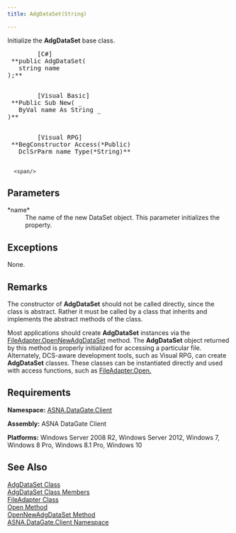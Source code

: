 ```yaml
---
title: AdgDataSet(String)

---
```


Initialize the <span> **AdgDataSet** </span> base class.
<pre class="prettyprint">
        <span class="lang">[C#]</span>
 **public AdgDataSet(
   string name
);** 
      </pre>
<pre class="prettyprint">
        <span class="lang">[Visual Basic] </span>
 **Public Sub New( _
   ByVal name As String _
)** 
      </pre>
<pre class="prettyprint">
        <span class="lang">[Visual RPG]</span>
 **BegConstructor Access(*Public)
   DclSrParm name Type(*String)** 
      </pre>
      <span/>

## Parameters

<dl>
        <dt>
 *name* 
        </dt>
        <dd>	The name of the new DataSet object.  This parameter initializes the
							 property.</dd>
</dl>

## Exceptions

None.
## Remarks

The constructor of **AdgDataSet** should not be called directly, since the class is abstract. Rather it must be called by a class that inherits and implements the abstract methods of the class.

Most applications should create **AdgDataSet** instances via the [ FileAdapter.OpenNewAdgDataSet](file-adapter-class-open-new-adg-dataset-method.html) method. The **AdgDataSet** object returned by this method is properly initialized for accessing a particular file. Alternately, DCS-aware development tools, such as Visual RPG, can create **AdgDataSet** classes. These classes can be instantiated directly and used with access functions, such as [FileAdapter.Open.](file-adapter-class-open-method.html)
## Requirements

**Namespace:** [ASNA.DataGate.Client](datagate-client-namespace.html) 

**Assembly:** ASNA DataGate Client

**Platforms:** Windows Server 2008 R2, Windows Server 2012, Windows 7, Windows 8 Pro, Windows 8.1 Pro, Windows 10
## See Also


[AdgDataSet Class](adg-dataset-class.html)
      <br />
[AdgDataSet Class Members](adg-dataset-members.html)
      <br />
[FileAdapter Class](file-adapter-class.html)
      <br />
[Open Method](file-adapter-class-open-method.html)
      <br />
[OpenNewAdgDataSet Method](file-adapter-class-open-new-adg-dataset-method.html)
      <br />
[ASNA.DataGate.Client Namespace](datagate-client-namespace.html)
      <br />

